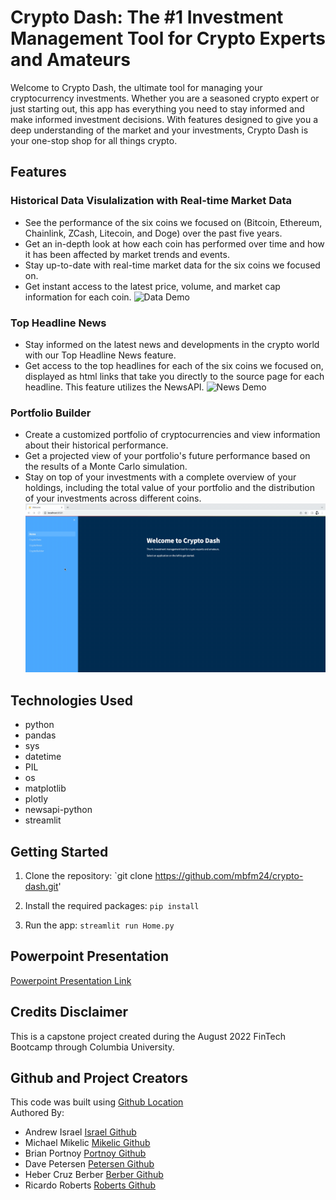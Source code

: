 # Crypto Dash: The #1 Investment Management Tool for Crypto Experts and Amateurs
Welcome to Crypto Dash, the ultimate tool for managing your cryptocurrency investments. Whether you are a seasoned crypto expert or just starting out, this app has everything you need to stay informed and make informed investment decisions. With features designed to give you a deep understanding of the market and your investments, Crypto Dash is your one-stop shop for all things crypto.

## Features

### Historical Data Visulalization with Real-time Market Data
* See the performance of the six coins we focused on (Bitcoin, Ethereum, Chainlink, ZCash, Litecoin, and Doge) over the past five years.
* Get an in-depth look at how each coin has performed over time and how it has been affected by market trends and events. 
* Stay up-to-date with real-time market data for the six coins we focused on.
* Get instant access to the latest price, volume, and market cap information for each coin.
![Data Demo](https://github.com/mbfm24/Crypto_Dash/blob/main/Images/data.gif)

### Top Headline News
* Stay informed on the latest news and developments in the crypto world with our Top Headline News feature.
* Get access to the top headlines for each of the six coins we focused on, displayed as html links that take you directly to the source page for each headline. This feature utilizes the NewsAPI.
![News Demo](https://github.com/mbfm24/Crypto_Dash/blob/main/Images/news.gif)

### Portfolio Builder
* Create a customized portfolio of cryptocurrencies and view information about their historical performance.
* Get a projected view of your portfolio's future performance based on the results of a Monte Carlo simulation.
* Stay on top of your investments with a complete overview of your holdings, including the total value of your portfolio and the distribution of your investments across different coins.
![Portfolio Builder Demo](https://github.com/mbfm24/Crypto_Dash/blob/main/Images/portfolio_builder.gif)

## Technologies Used

* python
* pandas
* sys
* datetime
* PIL
* os
* matplotlib
* plotly
* newsapi-python
* streamlit
 
## Getting Started
1. Clone the repository:
`git clone https://github.com/mbfm24/crypto-dash.git'

2. Install the required packages:
`pip install`

3. Run the app:
`streamlit run Home.py`


## Powerpoint Presentation
[Powerpoint Presentation Link](https://github.com/mbfm24/Crypto_Dash/blob/Michael/Pics%20and%20Presentation/Crypto%20Dash.pdf)

## Credits Disclaimer
This is a capstone project created during the August 2022 FinTech Bootcamp through Columbia University.

## Github and Project Creators
This code was built using [Github Location](https://github.com/mbfm24/Crypto_Dash)
<br>
Authored By:
- Andrew Israel [Israel Github](https://github.com/aisrael17)
- Michael Mikelic [Mikelic Github](https://github.com/michaelmikelic)
- Brian Portnoy [Portnoy Github](https://github.com/mbfm24)
- Dave Petersen [Petersen Github](https://github.com/davepetersen)
- Heber Cruz Berber [Berber Github](https://github.com/heberbcruz)
- Ricardo Roberts [Roberts Github](https://github.com/OhTarnishedOne)

